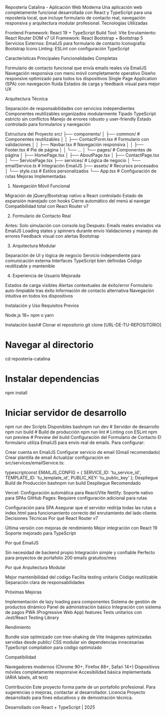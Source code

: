 Repostería Catalina - Aplicación Web Moderna
Una aplicación web completamente funcional desarrollada con React y TypeScript para una repostería local, que incluye formulario de contacto real, navegación responsiva y arquitectura modular profesional.
Tecnologías Utilizadas

Frontend Framework: React 19 + TypeScript
Build Tool: Vite
Enrutamiento: React Router DOM v7
UI Framework: React Bootstrap + Bootstrap 5
Servicios Externos: EmailJS para formulario de contacto
Iconografía: Bootstrap Icons
Linting: ESLint con configuración TypeScript

Características Principales
Funcionalidades Completas

Formulario de contacto funcional que envía emails reales via EmailJS
Navegación responsiva con menú móvil completamente operativo
Diseño responsive optimizado para todos los dispositivos
Single Page Application (SPA) con navegación fluida
Estados de carga y feedback visual para mejor UX

Arquitectura Técnica

Separación de responsabilidades con servicios independientes
Componentes reutilizables organizados modularmente
Tipado TypeScript estricto sin conflictos
Manejo de errores robusto y user-friendly
Estado controlado para formularios y navegación

Estructura del Proyecto
src/
├── components/
│   ├── common/                 # Componentes reutilizables
│   │   ├── ContactForm.tsx     # Formulario con validaciones
│   │   ├── Navbar.tsx          # Navegación responsiva
│   │   ├── Footer.tsx          # Pie de página
│   │   └── ...
│   └── pages/                  # Componentes de página
│       ├── HomePage.tsx
│       ├── AboutPage.tsx
│       ├── ContactPage.tsx
│       └── ServicePage.tsx
├── services/                   # Lógica de negocio
│   └── emailService.ts         # Integración EmailJS
├── assets/                     # Recursos procesados
│   └── style.css              # Estilos personalizados
└── App.tsx                    # Configuración de rutas
Mejoras Implementadas
1. Navegación Móvil Funcional

Migración de jQuery/Bootstrap nativo a React controlado
Estado de expansión manejado con hooks
Cierre automático del menú al navegar
Compatibilidad total con React Router v7

2. Formulario de Contacto Real

Antes: Solo simulación con console.log
Después: Emails reales enviados via EmailJS
Loading states y spinners durante envío
Validaciones y manejo de errores
Feedback visual con alertas Bootstrap

3. Arquitectura Modular

Separación de UI y lógica de negocio
Servicio independiente para comunicación externa
Interfaces TypeScript bien definidas
Código reutilizable y mantenible

4. Experiencia de Usuario Mejorada

Estados de carga visibles
Alertas contextuales de éxito/error
Formulario auto-limpiable tras éxito
Información de contacto alternativa
Navegación intuitiva en todos los dispositivos

Instalación y Uso
Requisitos Previos

Node.js 18+
npm o yarn

Instalación
bash# Clonar el repositorio
git clone [URL-DE-TU-REPOSITORIO]

# Navegar al directorio
cd reposteria-catalina

# Instalar dependencias
npm install

# Iniciar servidor de desarrollo
npm run dev
Scripts Disponibles
bashnpm run dev      # Servidor de desarrollo
npm run build    # Build de producción
npm run lint     # Linting con ESLint
npm run preview  # Preview del build
Configuración del Formulario de Contacto
El formulario utiliza EmailJS para envío real de emails. Para configurar:

Crear cuenta en EmailJS
Configurar servicio de email (Gmail recomendado)
Crear plantilla de email
Actualizar configuración en src/services/emailService.ts:

typescriptconst EMAILJS_CONFIG = {
  SERVICE_ID: 'tu_service_id',
  TEMPLATE_ID: 'tu_template_id', 
  PUBLIC_KEY: 'tu_public_key'
};
Despliegue
Build de Producción
bashnpm run build
Despliegue Recomendado

Vercel: Configuración automática para React/Vite
Netlify: Soporte nativo para SPAs
GitHub Pages: Requiere configuración adicional para rutas

Configuración para SPA
Asegurar que el servidor redirija todas las rutas a index.html para funcionamiento correcto del enrutamiento del lado cliente.
Decisiones Técnicas
Por qué React Router v7

Última versión con mejoras de rendimiento
Mejor integración con React 19
Soporte mejorado para TypeScript

Por qué EmailJS

Sin necesidad de backend propio
Integración simple y confiable
Perfecto para proyectos de portafolio
200 emails gratuitos/mes

Por qué Arquitectura Modular

Mejor mantenibilidad del código
Facilita testing unitario
Código reutilizable
Separación clara de responsabilidades

Próximas Mejoras

 Implementación de lazy loading para componentes
 Sistema de gestión de productos dinámico
 Panel de administración básico
 Integración con sistema de pagos
 PWA (Progressive Web App) features
 Tests unitarios con Jest/React Testing Library

Rendimiento

Bundle size optimizado con tree-shaking de Vite
Imágenes optimizadas servidas desde public/
CSS modular sin dependencias innecesarias
TypeScript compilation para código optimizado

Compatibilidad

Navegadores modernos (Chrome 90+, Firefox 88+, Safari 14+)
Dispositivos móviles completamente responsive
Accesibilidad básica implementada (ARIA labels, alt text)

Contribución
Este proyecto forma parte de un portafolio profesional. Para sugerencias o mejoras, contactar al desarrollador.
Licencia
Proyecto desarrollado para fines educativos y de demostración técnica.

Desarrollado con React + TypeScript | 2025